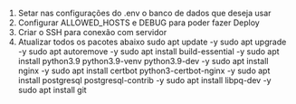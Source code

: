 1. Setar nas configurações do .env o banco de dados que deseja usar
2. Configurar  ALLOWED_HOSTS e DEBUG para poder fazer Deploy
3. Criar o SSH para conexão com servidor
4. Atualizar todos os pacotes abaixo
    sudo apt update -y
    sudo apt upgrade -y
    sudo apt autoremove -y
    sudo apt install build-essential -y
    sudo apt install python3.9 python3.9-venv python3.9-dev -y
    sudo apt install nginx -y
    sudo apt install certbot python3-certbot-nginx -y
    sudo apt install postgresql postgresql-contrib -y
    sudo apt install libpq-dev -y
    sudo apt install git